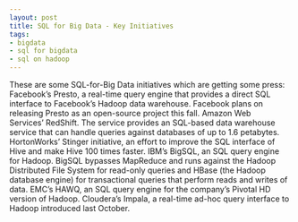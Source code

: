 ```yaml
--- 
layout: post
title: SQL for Big Data - Key Initiatives
tags: 
- bigdata
- sql for bigdata
- sql on hadoop
---
```

These are some SQL-for-Big Data initiatives which are getting some press:
Facebook’s Presto, a real-time query engine that provides a direct SQL interface to Facebook’s Hadoop data warehouse. Facebook plans on releasing Presto as an open-source project this fall.
Amazon Web Services’ RedShift. The service provides an SQL-based data warehouse service that can handle queries against databases of up to 1.6 petabytes.
HortonWorks’ Stinger initiative, an effort to improve the SQL interface of Hive and make Hive 100 times faster.
IBM’s BigSQL, an SQL query engine for Hadoop. BigSQL bypasses MapReduce and runs against the Hadoop Distributed File System for read-only queries and HBase (the Hadoop database engine) for transactional queries that perform reads and writes of data.
EMC’s HAWQ, an SQL query engine for the company’s Pivotal HD version of Hadoop.
Cloudera’s Impala, a real-time ad-hoc query interface to Hadoop introduced last October.
